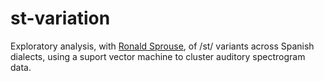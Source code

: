 # st-variation

Exploratory analysis, with [Ronald Sprouse](https://github.com/rsprouse), of /st/ variants across Spanish dialects, using a suport vector machine to cluster auditory spectrogram data.
